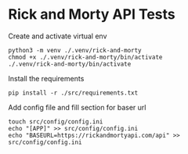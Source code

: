 # Rick and Morty API Tests

Create and activate virtual env 

```mkdir .venv
python3 -m venv ./.venv/rick-and-morty
chmod +x ./.venv/rick-and-morty/bin/activate
./.venv/rick-and-morty/bin/activate
```

Install the requirements 

```
pip install -r ./src/requirements.txt
```

Add config file and fill section for baser url

```
touch src/config/config.ini
echo "[APP]" >> src/config/config.ini
echo "BASEURL=https://rickandmortyapi.com/api" >> src/config/config.ini
```